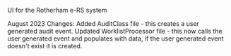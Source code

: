 UI for the Rotherham e-RS system

August 2023 Changes:
Added AuditClass file - this creates a user generated audit event. 
Updated WorklistProcessor file - this now calls the user generated event and populates with data, if the user generated event doesn't exist it is created. 
